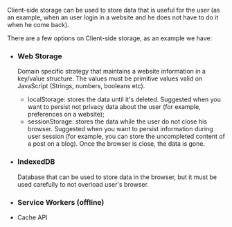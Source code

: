 Client-side storage can be used to store data that is useful for the user (as an example, when an user login in a website and he does not have to do it when he come back).

There are a few options on Client-side storage, as an example we have:

- ### Web Storage
  Domain specific strategy that maintains a website information in a key/value structure. The values must be primitive values valid on JavaScript (Strings, numbers, booleans etc).
    - localStorage: stores the data until it's deleted. Suggested when you want to persist not privacy data about the user (for example, preferences on a website);
    - sessionStorage: stores the data while the user do not close his browser. Suggested when you want to persist information during user session (for example, you can store the uncompleted content of a post on a blog). Once the browser is close, the data is gone.

- ### IndexedDB
  Database that can be used to store data in the browser, but it must be used carefully to not overload user's browser.

- ### Service Workers (offline)
- Cache API